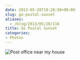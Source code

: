 ```yaml
---
date: 2013-05-28T19:28:58+00:00
slug: go-postal-sunset
aliases: 
  - /blog/2013/05/28/116
title: Go Postal Sunset
categories:
- Photos
---
```


![Post office near my house](/images/2013/May_28__2013_at_1149PM_-_Go_postal_sunset.jpg)